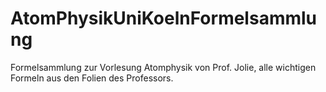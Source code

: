 # AtomPhysikUniKoelnFormelsammlung
Formelsammlung zur Vorlesung Atomphysik von Prof. Jolie, alle wichtigen Formeln aus den Folien des Professors.
